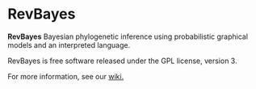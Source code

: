 # RevBayes 

**RevBayes** Bayesian phylogenetic inference using probabilistic graphical models and an interpreted language.

RevBayes is free software released under the GPL license, version 3.

For more information, see our [wiki.](https://github.com/revbayes/revbayes/wiki)

